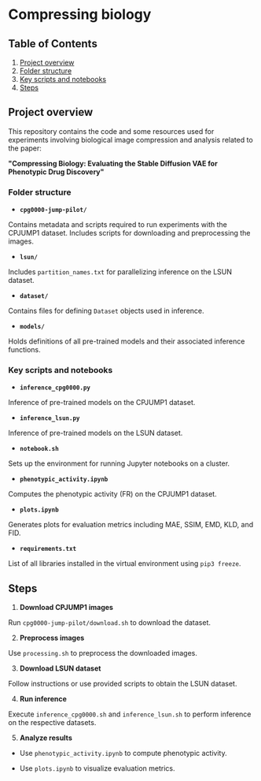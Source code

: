 # Compressing biology
## Table of Contents
1. [Project overview](#project-overview)
2. [Folder structure](#folder-structure)
3. [Key scripts and notebooks](#key-scripts-and-notebooks)
4. [Steps](#steps)

## Project overview

This repository contains the code and some resources used for experiments involving biological image compression and analysis related to the paper:

**"Compressing Biology: Evaluating the Stable Diffusion VAE for Phenotypic Drug Discovery"**

### Folder structure

- **`cpg0000-jump-pilot/`**

Contains metadata and scripts required to run experiments with the CPJUMP1 dataset. Includes scripts for downloading and preprocessing the images.

- **`lsun/`**

Includes `partition_names.txt` for parallelizing inference on the LSUN dataset.

- **`dataset/`**

Contains files for defining `Dataset` objects used in inference.

- **`models/`**

Holds definitions of all pre-trained models and their associated inference functions.

### Key scripts and notebooks

- **`inference_cpg0000.py`**

Inference of pre-trained models on the CPJUMP1 dataset.

- **`inference_lsun.py`**

Inference of pre-trained models on the LSUN dataset.

- **`notebook.sh`**

Sets up the environment for running Jupyter notebooks on a cluster.

- **`phenotypic_activity.ipynb`**

Computes the phenotypic activity (FR) on the CPJUMP1 dataset.

- **`plots.ipynb`**

Generates plots for evaluation metrics including MAE, SSIM, EMD, KLD, and FID.

- **`requirements.txt`**

List of all libraries installed in the virtual environment using `pip3 freeze`.

## Steps

1. **Download CPJUMP1 images**

Run `cpg0000-jump-pilot/download.sh` to download the dataset.

2. **Preprocess images**

Use `processing.sh` to preprocess the downloaded images.

3. **Download LSUN dataset**

Follow instructions or use provided scripts to obtain the LSUN dataset.

4. **Run inference**

Execute `inference_cpg0000.sh` and `inference_lsun.sh` to perform inference on the respective datasets.

5. **Analyze results**

- Use `phenotypic_activity.ipynb` to compute phenotypic activity.

- Use `plots.ipynb` to visualize evaluation metrics.